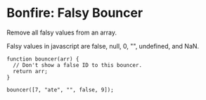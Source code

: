 # Bonfire: Falsy Bouncer

Remove all falsy values from an array.

Falsy values in javascript are false, null, 0, "", undefined, and NaN.

```
function bouncer(arr) {
  // Don't show a false ID to this bouncer.
  return arr;
}

bouncer([7, "ate", "", false, 9]);
```